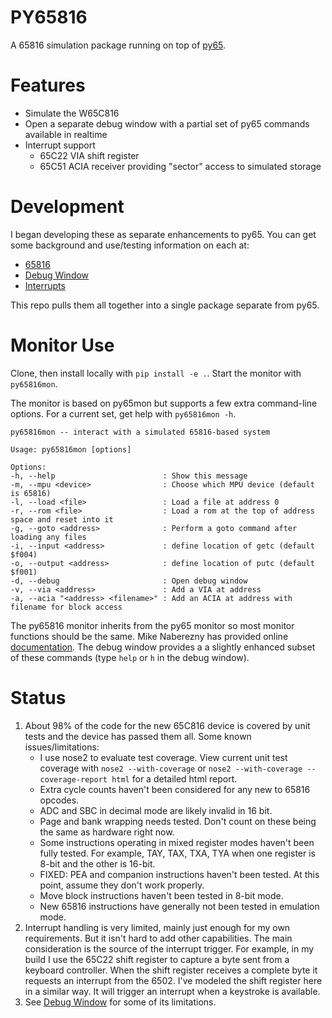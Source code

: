 # PY65816

A 65816 simulation package running on top of [py65](https://github.com/mnaberez/py65).

# Features

* Simulate the W65C816
* Open a separate debug window with a partial set of py65 commands available in realtime
* Interrupt support
    * 65C22 VIA shift register
    * 65C51 ACIA receiver providing "sector" access to simulated storage

# Development

I began developing these as separate enhancements to py65.  You can get some background and use/testing information on each at:
* [65816](https://github.com/tmr4/py65_65816)
* [Debug Window](https://github.com/tmr4/py65_debug_window)
* [Interrupts](https://github.com/tmr4/py65_int)

This repo pulls them all together into a single package separate from py65.

# Monitor Use

Clone, then install locally with `pip install -e .`.  Start the monitor with `py65816mon`.

The monitor is based on py65mon but supports a few extra command-line options.  For a current set, get help with `py65816mon -h`.

````
py65816mon -- interact with a simulated 65816-based system

Usage: py65816mon [options]

Options:
-h, --help                        : Show this message
-m, --mpu <device>                : Choose which MPU device (default is 65816)
-l, --load <file>                 : Load a file at address 0
-r, --rom <file>                  : Load a rom at the top of address space and reset into it
-g, --goto <address>              : Perform a goto command after loading any files
-i, --input <address>             : define location of getc (default $f004)
-o, --output <address>            : define location of putc (default $f001)
-d, --debug                       : Open debug window
-v, --via <address>               : Add a VIA at address
-a, --acia "<address> <filename>" : Add an ACIA at address with filename for block access
````

The py65816 monitor inherits from the py65 monitor so most monitor functions should be the same.  Mike Naberezny has provided online [documentation](https://py65.readthedocs.io/en/latest/).  The debug window provides a a slightly enhanced subset of these commands (type `help` or `h` in the debug window).

# Status
1. About 98% of the code for the new 65C816 device is covered by unit tests and the device has passed them all.  Some known issues/limitations:
    * I use nose2 to evaluate test coverage.  View current unit test coverage with `nose2 --with-coverage` or `nose2 --with-coverage --coverage-report html` for a detailed html report.
    * Extra cycle counts haven't been considered for any new to 65816 opcodes.
    * ADC and SBC in decimal mode are likely invalid in 16 bit.
    * Page and bank wrapping needs tested.  Don't count on these being the same as hardware right now.
    * Some instructions operating in mixed register modes haven't been fully tested.  For example, TAY, TAX, TXA, TYA when one register is 8-bit and the other is 16-bit.
    * FIXED: PEA and companion instructions haven't been tested.  At this point, assume they don't work properly.
    * Move block instructions haven't been tested in 8-bit mode.
    * New 65816 instructions have generally not been tested in emulation mode.
2. Interrupt handling is very limited, mainly just enough for my own requirements.  But it isn't hard to add other capabilities.  The main consideration is the source of the interrupt trigger.  For example, in my build I use the 65C22 shift register to capture a byte sent from a keyboard controller.  When the shift register receives a complete byte it requests an interrupt from the 6502.  I've modeled the shift register here in a similar way.  It will trigger an interrupt when a keystroke is available.
3. See [Debug Window](https://github.com/tmr4/py65_debug_window) for some of its limitations.


